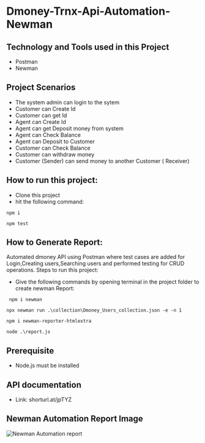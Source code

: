 # Dmoney-Trnx-Api-Automation-Newman

## Technology and Tools used in this Project
 - Postman
 - Newman
 
 ## Project Scenarios
 - The system admin can login to the sytem
 - Customer can Create Id
 - Customer can get Id
 - Agent can Create Id
 - Agent can get Deposit money from system
 - Agent can Check Balance
 - Agent can Deposit to Customer
 - Customer can Check Balance
 - Customer can withdraw money
 - Customer (Sender) can send money to another Customer ( Receiver)
 
 ## How to run this project:
 - Clone this project
 - hit the following command:
  ```
 npm i
 ```
 ```
 npm test
```
 
 ## How to Generate Report: 
 Automated dmoney API using Postman where test cases are added for Login,Creating users,Searching users and performed testing for CRUD operations. 
 Steps to run this project:
 - Give the following commands by opening terminal in the project folder to create newman Report:
```
 npm i newman
 ```
 ```
 npx newman run .\collection\Dmoney_Users_collection.json -e -n 1
```
```
npm i newman-reporter-htmlextra
```
```
node .\report.js
```

## Prerequisite
  - Node.js must be installed
  
## API documentation
- Link: shorturl.at/jpTYZ

## Newman Automation Report Image

  ![Newman Automation report](https://user-images.githubusercontent.com/58990500/192164259-a75c10f2-8bbe-4c4f-bf83-41bca42aee16.PNG)

